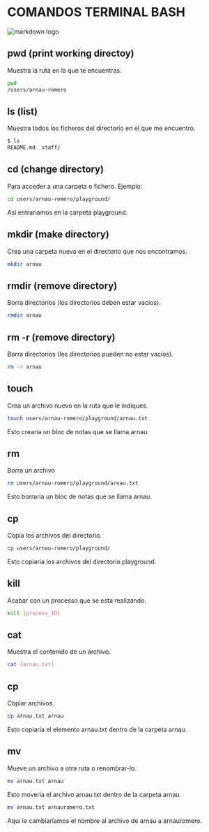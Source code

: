 # COMANDOS TERMINAL BASH

![markdown logo](https://encrypted-tbn0.gstatic.com/images?q=tbn:ANd9GcSfXHktiyBz6yFVoyh0QcrqGwoGUyo18t9EPA&s)

## pwd (print working directoy)

Muestra la ruta en la que te encuentras.

```sh
pwd
/users/arnau-romero
```
## ls (list)
Muestra todos los ficheros del directorio en el que me encuentro.
```sh
$ ls
README.md  staff/
```
## cd (change directory)
Para acceder a una carpeta o fichero. Ejemplo:
```sh
cd users/arnau-romero/playground/
```
Así entrariamos en la carpeta playground.
## mkdir (make directory)
Crea una carpeta nueva en el directorio que nos encontramos.
```sh
mkdir arnau
```
## rmdir (remove directory)
Borra directorios (los directorios deben estar vacíos).
```sh
rmdir arnau
```
## rm -r (remove directory)
Borra directorios (los directorios pueden no estar vacíos).
```sh
rm -r arnau
```
## touch 
Crea un archivo nuevo en la ruta que le indiques.
```sh
touch users/arnau-romero/playground/arnau.txt
```
Esto crearia un bloc de notas que se llama arnau.
## rm
Borra un archivo
```sh
rm users/arnau-romero/playground/arnau.txt
```
Esto borraria un bloc de notas que se llama arnau.

## cp 

Copia los archivos del directorio.
```sh
cp users/arnau-romero/playground/
```
Esto copiaria los archivos del directorio playground.

## kill

Acabar con un processo que se esta realizando.
```sh
kill [process_ID]
```
## cat
Muestra el contenido de un archivo.
```sh
cat [arnau.txt]
```
## cp
Copiar archivos.
```sh
cp arnau.txt arnau
```
Esto copiaria el elemento arnau.txt dentro de la carpeta arnau.
## mv
Mueve un archivo a otra ruta o renombrar-lo.

```sh
mv arnau.txt arnau
```
Esto moveria el archivo arnau.txt dentro de la carpeta arnau.

```sh
mv arnau.txt arnauromero.txt
```
Aqui le cambiaríamos el nombre al archivo de arnau a arnauromero.
